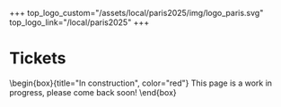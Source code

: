 +++
top_logo_custom="/assets/local/paris2025/img/logo_paris.svg"
top_logo_link="/local/paris2025"
+++

# Tickets

\begin{box}{title="In construction", color="red"}
  This page is a work in progress, please come back soon!
\end{box}